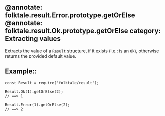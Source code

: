 @annotate: folktale.result.Error.prototype.getOrElse
@annotate: folktale.result.Ok.prototype.getOrElse
category: Extracting values
---

Extracts the value of a `Result` structure, if it exists (i.e.: is an `Ok`),
otherwise returns the provided default value.


## Example::

    const Result = require('folktale/result');
    
    Result.Ok(1).getOrElse(2);
    // ==> 1
    
    Result.Error(1).getOrElse(2);
    // ==> 2
